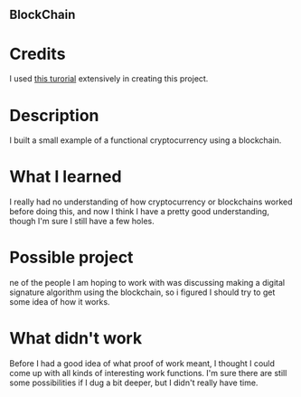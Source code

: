 ## BlockChain

# Credits
I used [this turorial](https://medium.com/programmers-blockchain/creating-your-first-blockchain-with-java-part-2-transactions-2cdac335e0ce) extensively in creating this project.

# Description
I built a small example of a functional cryptocurrency using a blockchain.  

# What I learned
I really had no understanding of how cryptocurrency or blockchains worked before doing this, and now I think I have a pretty good understanding, though I'm sure I still have a few holes.

# Possible project
ne of the people I am hoping to work with was discussing making a digital signature algorithm using the blockchain, so i figured I should try to get some idea of how it works.

# What didn't work
Before I had a good idea of what proof of work meant, I thought I could come up with all kinds of interesting work functions. I'm sure there are still some possibilities if I dug a bit deeper, but I didn't really have time.

